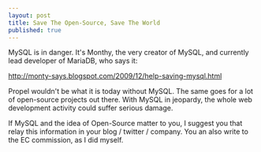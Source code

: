 ```yaml
---
layout: post
title: Save The Open-Source, Save The World
published: true
---
```

MySQL is in danger. It&#39;s Monthy, the very creator of MySQL, and currently lead developer of MariaDB, who says it:<p /><a href="http://monty-says.blogspot.com/2009/12/help-saving-mysql.html">http://monty-says.blogspot.com/2009/12/help-saving-mysql.html</a><p /> Propel wouldn&#39;t be what it is today without MySQL. The same goes for a lot of open-source projects out there. With MySQL in jeopardy, the whole web development activity could suffer serious damage.<p />If MySQL and the idea of Open-Source matter to you, I suggest you that relay this information in your blog / twitter / company. You an also write to the EC commission, as I did myself.
